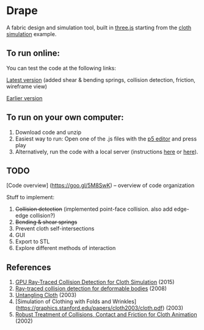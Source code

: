 # Drape
A fabric design and simulation tool, built in [three.js](http://threejs.org/) starting from the [cloth simulation](http://threejs.org/examples/webgl_animation_cloth) example.

## To run online:
You can test the code at the following links:

[Latest version](https://gitcdn.xyz/repo/aatishb/drape/master/index.html) (added shear & bending springs, collision detection, friction, wireframe view)

[Earlier version](https://gitcdn.xyz/repo/aatishb/drape/initial/index.html)

## To run on your own computer:

1. Download code and unzip
2. Easiest way to run: Open one of the .js files with the [p5 editor](http://p5js.org/download/) and press play
3. Alternatively, run the code with a local server (instructions [here](https://github.com/mrdoob/three.js/wiki/How-to-run-things-locally) or [here](https://github.com/processing/p5.js/wiki/Local-server)).

## TODO

[Code overview] (https://goo.gl/5M8SwK) – overview of code organization

Stuff to implement:

1. ~~Collision detection~~ (implemented point-face collision. also add edge-edge collision?)
2. ~~Bending & shear springs~~
3. Prevent cloth self-intersections
4. GUI
5. Export to STL
6. Explore different methods of interaction

## References

1. [GPU Ray-Traced Collision Detection for Cloth Simulation](https://hal.inria.fr/hal-01218186/document) (2015)
2. [Ray-traced collision detection for deformable bodies](https://hal.inria.fr/file/index/docid/319404/filename/grapp08.pdf) (2008)
3. [Untangling Cloth](http://graphics.pixar.com/library/UntanglingCloth/paper.pdf) (2003)
4. [Simulation of Clothing with Folds and Wrinkles] (https://graphics.stanford.edu/papers/cloth2003/cloth.pdf) (2003)
5. [Robust Treatment of Collisions, Contact and Friction for Cloth Animation](http://accad.osu.edu/~elaine/intrACCAD/cara/cloth/papers/2002-Bridson.pdf) (2002)
